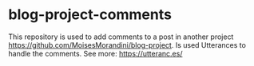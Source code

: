 # blog-project-comments

This repository is used to add comments to a post in another project https://github.com/MoisesMorandini/blog-project.
Is used Utterances to handle the comments. See more: https://utteranc.es/
